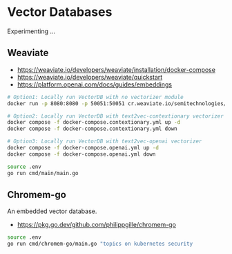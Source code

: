 # Vector Databases

Experimenting ...

## Weaviate

- <https://weaviate.io/developers/weaviate/installation/docker-compose>
- <https://weaviate.io/developers/weaviate/quickstart>
- <https://platform.openai.com/docs/guides/embeddings>

```sh
# Option1: Locally run VectorDB with no vectorizer module
docker run -p 8080:8080 -p 50051:50051 cr.weaviate.io/semitechnologies/weaviate:1.26.4

# Option2: Locally run VectorDB with text2vec-contextionary vectorizer
docker compose -f docker-compose.contextionary.yml up -d
docker compose -f docker-compose.contextionary.yml down

# Option3: Locally run VectorDB with text2vec-openai vectorizer
docker compose -f docker-compose.openai.yml up -d
docker compose -f docker-compose.openai.yml down
```

```sh
source .env
go run cmd/main/main.go
```

## Chromem-go

An embedded vector database.

- <https://pkg.go.dev/github.com/philippgille/chromem-go>

```sh
source .env
go run cmd/chromem-go/main.go "topics on kubernetes security
```

<!--
RSS Feeds I follow:
https://thomasvn.dev/feed/
https://jvns.ca/atom.xml
https://golangweekly.com/rss/
https://blog.pragmaticengineer.com/feed/
https://rss.beehiiv.com/feeds/gQxaV1KHkQ.xml
https://world.hey.com/dhh/feed.atom
https://blog.kubecost.com/feed.xml
https://kubernetes.io/feed.xml
https://technicalwriting.dev/rss.xml
https://sive.rs/en.atom

- Pocket Exports https://getpocket.com/export/
-->

<!--
TODO:
- RSS Search
  - Serverless deployment
    - https://cloud.google.com/kubernetes-engine/pricing#cluster_management_fee_and_free_tier
    - ServiceA = handling the query from the user
    - ServiceB = creating the vector database. NOTE. This won't work. Every query to the vector database will create a new vector database.
  - Only insert RSS feeds if it is not already in the DB. And if it has not been updated recently.
  - MAX_CONTENT_LENGTH should be defined in tokens not chars. Create multiple chunks for this blog post. https://github.com/openai/tiktoken
  - only return responses if they meet a certain similarity score?
  - grpc instead of http
  - Two APIs. One for updating the RSS feeds. One for searching the RSS feeds.
  - https://weaviate.io/developers/weaviate/configuration/backups
- Chromem-go
  - Insert an RSS feed item if it has been updated.
  - Only return responses meeting certain similarity score.
  - Function to return all RSS feeds.
  - Function to return all RSS feeds sorted by date.
  - Deploy to Google Cloud Run
  - Ability for users to create accounts. Ability for users to create their own list of RSS feeds.
- Ideas for using a VectorDB?
    - Storage & search. Open source codebases.
- Write a basic VectorDB. Insert embedding. Search for embedding.
- Creating your own Embeddings.
  - https://github.com/ynqa/wego
  - https://cybernetist.com/2024/01/07/fun-with-embeddings/
-->

<!--
DONE (new to old):
- Chromem-go RSS Search
  - Tokenizing & chunking
    - https://pkg.go.dev/github.com/pkoukk/tiktoken-go
    - https://pkg.go.dev/github.com/tmc/langchaingo/textsplitter
  - Only insert RSS feeds if it is not already in the DB.
  - Persist the DB to cloud storage. Load from cloud storage.
  - Persist the DB to disk. Load to disk.
- RSS Search
  - Add both "Item.Description" and "Item.Content" into the embedding
  - Embedding maxinput=8191 https://platform.openai.com/docs/guides/embeddings/embedding-models
  - Parsing RSS feed timestamps into RFC3339 format
  - Parameterize the RSS feeds
  - Generate a UUID for each RSS feed item?
  - Ensure batch import does not perform duplicate inserts.
- Insert & search for embedding using Weaviate Contextionary vectorizer.
- Deploy with Contextionary, OpenAI, standalone
-->